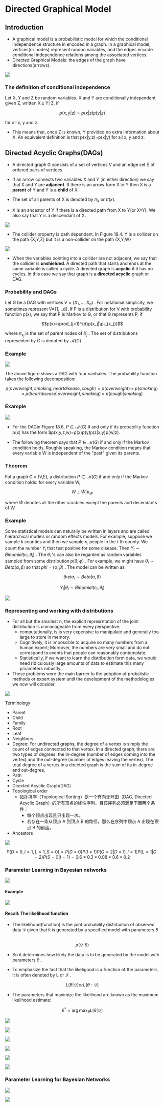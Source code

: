 # Directed Graphical Model

## Introduction
- A graphical model is a probabilistic model for which the conditional independence structure in encoded in a graph. In a graphical model, vertices(or nodes) represent randon variables, and the edges encode conditional independence relations among the associated vertices. 
- Directed Graphical Models: the edges of the graph have directions(arrows).

![](Pictures/DGM01.png)

### The definition of conditional independence

Let X, Y and Z be random variables. X and Y are conditionally independent given Z, written X ⫫ Y| Z, if

$$p(x,y|z)=p(x|z)p(y|z)$$

for all x, y and z.

- This means that, once Z is known, Y provided no extra information about X. An equivalent definition is that p(x|y,z)=p(x|y) for all x, y and z. 

## Directed Acyclic Graphs(DAGs)

- A directed graph G consists of a set of vertices V and an edge set E of ordered pairs of vertices. 

- If an arrow connects two variables X and Y (in either direction) we say that X and Y are **adjacent**. If there is an arrow form X to Y then X is a **parent** of Y and Y is a **child** of X. 
- The set of all parents of X is denoted by $\pi_X$ or $\pi(x)$.
- X is an ancestor of Y if there is a directed path from X to Y(or X=Y). We also say that Y is a descendant of X.

![](Pictures/DGM02.png)

- The collider property is path dependent. In Figure 18.4. Y is a collider on the path {X,Y,Z} but it is a non-collider on the path {X,Y,W}

![](Pictures/DGM03.png)

- When the variables pointing into a collider are not adjacent, we say that the collider is **unshielded**. A directed path that starts and ends at the same variable is called a cycle. A directed graph is **acyclic** if it has no cycles. In this case we say that graph is a **directed acyclic** graph or DAG.

### Probability and DAGs

Let G be a DAG with vertices $V=(X_1,..., X_d)$ . For notational simplicity, we sometimes represent V={1,...d}. If P is a distribution for V with probability function p(x), we say that P is Markov to G, or that G represents P, if

$$p(x)=\prod_{j=1}^{d}p(x_j|\pi_{x_j})$$

where $\pi_{x_j}$ is the set of parent nodes of $X_j$ . The set of distributions represented by G is denoted by $\mathcal{M}(G)$ .

### Example

![](Pictures/DGM04.png)

The above figure shows a DAG with four varibales. The probability function takes the following decomposition:

$$p(overweight, smoking, heart disease, cough) = p(overweight)\times p(smoking)\times p(heart disease| overweight,smoking)\times p(cough|smoking)$$

### Example

![](Pictures/DGM05.png)

- For the DAGin Figure 18.6, $P\in \mathcal{M}(G)$ if and only if its probability function p(x) has the form $p(x,y,z,w)=p(x)p(y)p(z|x,y)p(w|z).

- The following theorem says that $P\in \mathcal{M}(G)$ if and only if the Markov condition holds. Roughly speaking, the Markov condition means that every variable W is independent of the "past" given its parents.

### Theorem

Fot a graph G = (V,E), a distribution $P\in \mathcal{M}(G)$ if and only if the Markov condition holds: for every variable W,

$$W ⫫ \widetilde{W}|\pi_W$$

where $\widetilde{W}$ denotes all the other varables except the parents and decendants of W.

### Example

Some statistical models can naturally be written in layers and are called hierarchical models or random effects models. For example, suppose we sample k counties and then we sample $n_i$ people in the i-th county. We count the number $Y_i$ that test positive for some disease. Then $Y_i\sim Binomial(n_i, \theta_i)$ . The $\theta_i$ 's can also be regarded as random variables sampled from some distribution $p(\theta; \phi)$ . For example, we might have $\theta_i \sim Beta(\alpha, \beta)$ so that $phi=(\alpha, \beta)$ . The model can be written as

$$theta_i \sim Beta(\alpha, \beta)$$

$$Y_i|\theta_i \sim Binomial(n_i, \theta_i)$$

![](Pictures/DGM06.png)

### Representing and working with distributions 

- For all but the smallest n, the explicit represrntation of the joint distribution is unmanageable from every perspective.
    - computationally, is is very expensive to manipulate and generally too large to store in memory. 
    - Cognitively, it is impossible to acquire so many numbers from a human expert; Moreover, the numbers are very small and do not correspond to events that people can reasonably contemplate. 
    - Statistically, if we want to learn the distribution form data, we would need ridiculously large amounts of data to estimate this many parameters robustly. 
- These problems were the main barrier to the adoption of probalistic methods or expert system until the development of the methodologies we now will consider.

![](Pictures/DGM07.png)

Terminology
- Parent
- Child
- Family
- Root
- Leaf
- Neighbors
- Degree:
    For undirected graphs, the degree of a vertex is simply the count of edges connected to that vertex. In a directed graph, there are two types of degrees: the in-degree (number of edges coming into the vertex) and the out-degree (number of edges leaving the vertex). The total degree of a vertex in a directed graph is the sum of its in-degree and out-degree.
- Path
- Cycle
- Directed Acyclic Graph(DAG)
- Topological order
    - 拓扑排序（Topological Sorting）是一个有向无环图（DAG, Directed Acyclic Graph）的所有顶点的线性序列。且该序列必须满足下面两个条件：
        - 每个顶点出现且只出现一次。
        - 若存在一条从顶点 A 到顶点 B 的路径，那么在序列中顶点 A 出现在顶点 B 的前面。
- Ancestors

![](Pictures/DGM08.png)

$$P(D=0, I = 1, L=1, S=0) = P(D=0)P(I=1)P(G=2|D=0,I=1)P(L=1|G=2)P(S=0|I=1) = 0.6*0.3*0.08*0.6*0.2$$

### Parameter Learning in Bayesian networks

![](Pictures/DGM09.png)

#### Example

![](Pictures/DGM10.png)

#### Recall: The likelihood function

- The likelihood(function) is the joint probability distribution of observed data $\mathcal{D}$ given that it is generated by a specified model with parameters $\theta$ :

$$p( \mathcal{D} | \theta )$$

- So it determines how likely the data is to be generated by the model with parameters $\theta$ .

- To emphasize the fact that the likeligood is a function of the parameters, it is often denoted by L or $\mathcal{L}$ .

$$L(\theta | \mathcal{D}) or L(\theta : \mathcal{D} )$$

- The parameters that maximize the likelihood are known as the maximum likelihood estimate:

$$\theta^{*} = \arg \max_{\theta} L(\theta | \mathcal{D})$$

![](Pictures/DGM11.png)

![](Pictures/DGM12.png)

![](Pictures/DGM13.png)

![](Pictures/DGM14.png)

![](Pictures/DGM15.png)

![](Pictures/DGM16.png)


### Parameter Learning for Bayesian Networks

![](Pictures/DGM17.png)

![](Pictures/DGM18.png)